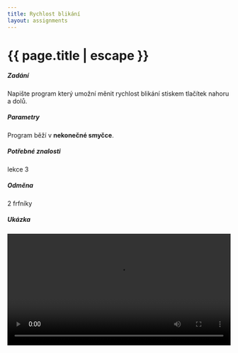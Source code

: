 ```yaml
---
title: Rychlost blikání
layout: assignments
---
```


# {{ page.title | escape }}

##### Zadání

Napište program který umožní měnit rychlost blikání stiskem tlačítek nahoru a dolů.

##### Parametry

Program běží v **nekonečné smyčce**.

##### Potřebné znalosti

lekce 3

##### Odměna

2 frfníky

##### Ukázka

<video width="100%" controls>
  <source src="/video/guides/assignments_3_blink_speed.mp4" type="video/mp4">
</video>